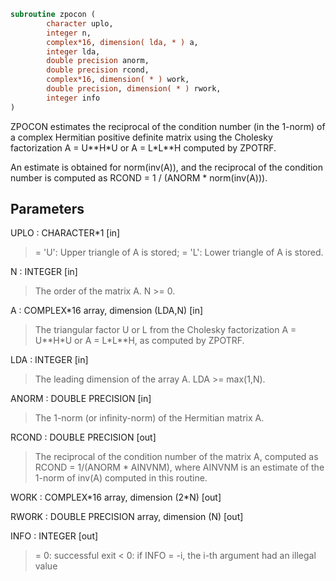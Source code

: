 ```fortran
subroutine zpocon (
        character uplo,
        integer n,
        complex*16, dimension( lda, * ) a,
        integer lda,
        double precision anorm,
        double precision rcond,
        complex*16, dimension( * ) work,
        double precision, dimension( * ) rwork,
        integer info
)
```

ZPOCON estimates the reciprocal of the condition number (in the
1-norm) of a complex Hermitian positive definite matrix using the
Cholesky factorization A = U\*\*H\*U or A = L\*L\*\*H computed by ZPOTRF.

An estimate is obtained for norm(inv(A)), and the reciprocal of the
condition number is computed as RCOND = 1 / (ANORM \* norm(inv(A))).

## Parameters
UPLO : CHARACTER\*1 [in]
> = 'U':  Upper triangle of A is stored;
> = 'L':  Lower triangle of A is stored.

N : INTEGER [in]
> The order of the matrix A.  N >= 0.

A : COMPLEX\*16 array, dimension (LDA,N) [in]
> The triangular factor U or L from the Cholesky factorization
> A = U\*\*H\*U or A = L\*L\*\*H, as computed by ZPOTRF.

LDA : INTEGER [in]
> The leading dimension of the array A.  LDA >= max(1,N).

ANORM : DOUBLE PRECISION [in]
> The 1-norm (or infinity-norm) of the Hermitian matrix A.

RCOND : DOUBLE PRECISION [out]
> The reciprocal of the condition number of the matrix A,
> computed as RCOND = 1/(ANORM \* AINVNM), where AINVNM is an
> estimate of the 1-norm of inv(A) computed in this routine.

WORK : COMPLEX\*16 array, dimension (2\*N) [out]

RWORK : DOUBLE PRECISION array, dimension (N) [out]

INFO : INTEGER [out]
> = 0:  successful exit
> < 0:  if INFO = -i, the i-th argument had an illegal value
